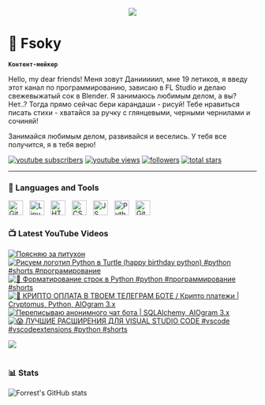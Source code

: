 <p align="center"><img src="https://i.ibb.co.com/zfq90v3/fsoky-banner.png"></img></p>

# 🍊 Fsoky

**`Контент-мейкер`**

Hello, my dear friends! Меня зовут Данииииил, мне 19 летиков, я введу этот канал по программированию, зависаю в FL Studio и делаю свежевыжатый сок в Blender. Я занимаюсь любимым делом, а вы? Нет..? Тогда прямо сейчас бери карандаши - рисуй! Тебе нравиться писать стихи - хватайся за ручку с глянцевыми, черными чернилами и сочиняй!

Занимайся любимым делом, развивайся и веселись. У тебя все получится, я в тебя верю!

   <p align="left">
      <a href="https://www.youtube.com/c/Фсоки?sub_confirmation=1">
         <img alt="youtube subscribers" title="Subscribe to my YouTube channel" src="https://custom-icon-badges.demolab.com/youtube/channel/subscribers/UCeiC2G8vcz6tBmvVo8ydMgQ?color=%23E05D44&label=SUBSCRIBE&logo=video&logoColor=white&style=for-the-badge&labelColor=CE4630"/></a> 
      <a href="https://www.youtube.com/c/Фсоки">
         <img alt="youtube views" title="YouTube views" src="https://custom-icon-badges.demolab.com/youtube/channel/views/UCeiC2G8vcz6tBmvVo8ydMgQ?color=%23E1AD0E&logo=eye&logoColor=white&style=for-the-badge&labelColor=C79600"/></a> 
      <a href="https://github.com/Fsoky?tab=followers">
         <img alt="followers" title="Follow me on Github" src="https://custom-icon-badges.demolab.com/github/followers/Fsoky?color=236ad3&labelColor=1155ba&style=for-the-badge&logo=person-add&label=Follow&logoColor=white"/></a>
      <a href="https://github.com/Fsoky?tab=repositories&sort=stargazers">
         <img alt="total stars" title="Total stars on GitHub" src="https://custom-icon-badges.demolab.com/github/stars/Fsoky?color=55960c&style=for-the-badge&labelColor=488207&logo=star"/></a>
   </p>

---

### 🧰 Languages and Tools

<img align="left" alt="Git" width="30px" style="padding-right:10px;" src="https://cdn.jsdelivr.net/gh/devicons/devicon/icons/git/git-original.svg" />
<img align="left" alt="Linux" width="30px" style="padding-right:10px;" src="https://cdn.jsdelivr.net/gh/devicons/devicon/icons/linux/linux-original.svg" />
<img align="left" alt="HTML" width="30px" style="padding-right:10px;" src="https://cdn.jsdelivr.net/gh/devicons/devicon/icons/html5/html5-plain.svg" />
<img align="left" alt="CSS" width="30px" style="padding-right:10px;" src="https://cdn.jsdelivr.net/gh/devicons/devicon/icons/css3/css3-plain.svg" />
<img align="left" alt="JS" width="30px" style="padding-right:10px;" src="https://cdn.jsdelivr.net/gh/devicons/devicon/icons/javascript/javascript-plain.svg" />
<img align="left" alt="Python" width="30px" style="padding-right:10px;" src="https://cdn.jsdelivr.net/gh/devicons/devicon/icons/python/python-plain.svg" />
<img align="left" alt="GitHub" width="30px" style="padding-right:10px;" src="https://cdn.jsdelivr.net/gh/devicons/devicon/icons/github/github-original.svg" />

<br />

#

### 📺 Latest YouTube Videos

<!-- BEGIN YOUTUBE-CARDS -->
[![Поясняю за питухон](https://ytcards.demolab.com/?id=DBwq1-XdIOU&title=%D0%9F%D0%BE%D1%8F%D1%81%D0%BD%D1%8F%D1%8E+%D0%B7%D0%B0+%D0%BF%D0%B8%D1%82%D1%83%D1%85%D0%BE%D0%BD&lang=en&timestamp=1707761120&background_color=%230d1117&title_color=%23ffffff&stats_color=%23dedede&max_title_lines=1&width=250&border_radius=5 "Поясняю за питухон")](https://www.youtube.com/watch?v=DBwq1-XdIOU)
[![Рисуем логотип Python в Turtle (happy birthday python) #python #shorts #програмирование](https://ytcards.demolab.com/?id=HcRq-JeciTI&title=%D0%A0%D0%B8%D1%81%D1%83%D0%B5%D0%BC+%D0%BB%D0%BE%D0%B3%D0%BE%D1%82%D0%B8%D0%BF+Python+%D0%B2+Turtle+%28happy+birthday+python%29+%23python+%23shorts+%23%D0%BF%D1%80%D0%BE%D0%B3%D1%80%D0%B0%D0%BC%D0%B8%D1%80%D0%BE%D0%B2%D0%B0%D0%BD%D0%B8%D0%B5&lang=en&timestamp=1708462453&background_color=%230d1117&title_color=%23ffffff&stats_color=%23dedede&max_title_lines=1&width=250&border_radius=5 "Рисуем логотип Python в Turtle (happy birthday python) #python #shorts #програмирование")](https://www.youtube.com/watch?v=HcRq-JeciTI)
[![🐍 Форматирование строк в Python #python #программирование #shorts](https://ytcards.demolab.com/?id=dpQ1aDwwiwU&title=%F0%9F%90%8D+%D0%A4%D0%BE%D1%80%D0%BC%D0%B0%D1%82%D0%B8%D1%80%D0%BE%D0%B2%D0%B0%D0%BD%D0%B8%D0%B5+%D1%81%D1%82%D1%80%D0%BE%D0%BA+%D0%B2+Python+%23python+%23%D0%BF%D1%80%D0%BE%D0%B3%D1%80%D0%B0%D0%BC%D0%BC%D0%B8%D1%80%D0%BE%D0%B2%D0%B0%D0%BD%D0%B8%D0%B5+%23shorts&lang=en&timestamp=1708298359&background_color=%230d1117&title_color=%23ffffff&stats_color=%23dedede&max_title_lines=1&width=250&border_radius=5 "🐍 Форматирование строк в Python #python #программирование #shorts")](https://www.youtube.com/watch?v=dpQ1aDwwiwU)
[![💸 КРИПТО ОПЛАТА В ТВОЕМ ТЕЛЕГРАМ БОТЕ / Крипто платежи | Cryptomus, Python, AIOgram 3.x](https://ytcards.demolab.com/?id=u-YZE8fCILw&title=%F0%9F%92%B8+%D0%9A%D0%A0%D0%98%D0%9F%D0%A2%D0%9E+%D0%9E%D0%9F%D0%9B%D0%90%D0%A2%D0%90+%D0%92+%D0%A2%D0%92%D0%9E%D0%95%D0%9C+%D0%A2%D0%95%D0%9B%D0%95%D0%93%D0%A0%D0%90%D0%9C+%D0%91%D0%9E%D0%A2%D0%95+%2F+%D0%9A%D1%80%D0%B8%D0%BF%D1%82%D0%BE+%D0%BF%D0%BB%D0%B0%D1%82%D0%B5%D0%B6%D0%B8+%7C+Cryptomus%2C+Python%2C+AIOgram+3.x&lang=en&timestamp=1707911671&background_color=%230d1117&title_color=%23ffffff&stats_color=%23dedede&max_title_lines=1&width=250&border_radius=5 "💸 КРИПТО ОПЛАТА В ТВОЕМ ТЕЛЕГРАМ БОТЕ / Крипто платежи | Cryptomus, Python, AIOgram 3.x")](https://www.youtube.com/watch?v=u-YZE8fCILw)
[![Переписываю анонимного чат бота | SQLAlchemy, AIOgram 3.x](https://ytcards.demolab.com/?id=22LkAqOn6_E&title=%D0%9F%D0%B5%D1%80%D0%B5%D0%BF%D0%B8%D1%81%D1%8B%D0%B2%D0%B0%D1%8E+%D0%B0%D0%BD%D0%BE%D0%BD%D0%B8%D0%BC%D0%BD%D0%BE%D0%B3%D0%BE+%D1%87%D0%B0%D1%82+%D0%B1%D0%BE%D1%82%D0%B0+%7C+SQLAlchemy%2C+AIOgram+3.x&lang=en&timestamp=1707804845&background_color=%230d1117&title_color=%23ffffff&stats_color=%23dedede&max_title_lines=1&width=250&border_radius=5 "Переписываю анонимного чат бота | SQLAlchemy, AIOgram 3.x")](https://www.youtube.com/watch?v=22LkAqOn6_E)
[![😱 ЛУЧШИЕ РАСШИРЕНИЯ ДЛЯ VISUAL STUDIO CODE #vscode #vscodeextensions #python #shorts](https://ytcards.demolab.com/?id=rFbxXdNMvf4&title=%F0%9F%98%B1+%D0%9B%D0%A3%D0%A7%D0%A8%D0%98%D0%95+%D0%A0%D0%90%D0%A1%D0%A8%D0%98%D0%A0%D0%95%D0%9D%D0%98%D0%AF+%D0%94%D0%9B%D0%AF+VISUAL+STUDIO+CODE+%23vscode+%23vscodeextensions+%23python+%23shorts&lang=en&timestamp=1707229804&background_color=%230d1117&title_color=%23ffffff&stats_color=%23dedede&max_title_lines=1&width=250&border_radius=5 "😱 ЛУЧШИЕ РАСШИРЕНИЯ ДЛЯ VISUAL STUDIO CODE #vscode #vscodeextensions #python #shorts")](https://www.youtube.com/watch?v=rFbxXdNMvf4)
<!-- END YOUTUBE-CARDS -->

[<img src="https://custom-icon-badges.demolab.com/badge/-Subscribe%20For%20More-red?style=for-the-badge&logo=video&logoColor=white"/>](https://www.youtube.com/c/Фсоки?sub_confirmation=1)

#

### 📊 Stats

![Forrest's GitHub stats](https://github-readme-stats.vercel.app/api?username=Fsoky&show_icons=true&theme=dracula)

<!-- ![GitHub Streak](https://streak-stats.demolab.com?user=ForrestKnight&theme=dracula&border_radius=4.5) -->
